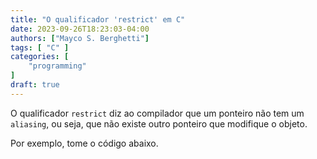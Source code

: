 ```yaml
---
title: "O qualificador 'restrict' em C"
date: 2023-09-26T18:23:03-04:00
authors: ["Mayco S. Berghetti"]
tags: [ "C" ]
categories: [
    "programming"
]
draft: true
---
```


O qualificador `restrict` diz ao compilador que um ponteiro não tem um `aliasing`, ou seja, que não existe outro ponteiro que modifique o objeto.

Por exemplo, tome o código abaixo.
<!--stackedit_data:
eyJoaXN0b3J5IjpbLTEwNTIzMjEzMTAsNTQ5MDA3MDgyLC01MT
EzNzI0OTIsNTQ5MTkwMDE0LDE5Mjg1NTc5NjgsNTA1OTYyMzQs
NzMwOTk4MTE2XX0=
-->